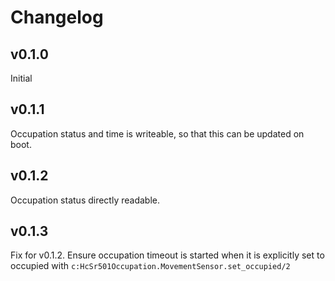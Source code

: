 # Changelog

## v0.1.0

Initial

## v0.1.1

Occupation status and time is writeable, so that this can be updated on boot.

## v0.1.2

Occupation status directly readable.

## v0.1.3

Fix for v0.1.2. Ensure occupation timeout is started when it is explicitly set to occupied with `c:HcSr501Occupation.MovementSensor.set_occupied/2`

